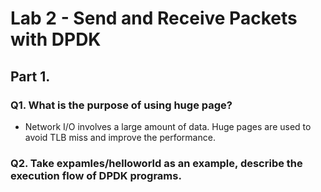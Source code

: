 # Lab 2 - Send and Receive Packets with DPDK

## Part 1.
### Q1. What is the purpose of using huge page?
- Network I/O involves a large amount of data. Huge pages are used to avoid TLB miss and improve the performance.

### Q2. Take expamles/helloworld as an example, describe the execution flow of DPDK programs.
